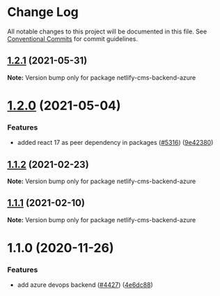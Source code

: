 # Change Log

All notable changes to this project will be documented in this file.
See [Conventional Commits](https://conventionalcommits.org) for commit guidelines.

## [1.2.1](https://github.com/netlify/netlify-cms/tree/master/packages/netlify-cms-backend-azure/compare/netlify-cms-backend-azure@1.2.0...netlify-cms-backend-azure@1.2.1) (2021-05-31)

**Note:** Version bump only for package netlify-cms-backend-azure





# [1.2.0](https://github.com/netlify/netlify-cms/tree/master/packages/netlify-cms-backend-azure/compare/netlify-cms-backend-azure@1.1.2...netlify-cms-backend-azure@1.2.0) (2021-05-04)


### Features

* added react 17 as peer dependency in packages ([#5316](https://github.com/netlify/netlify-cms/tree/master/packages/netlify-cms-backend-azure/issues/5316)) ([9e42380](https://github.com/netlify/netlify-cms/tree/master/packages/netlify-cms-backend-azure/commit/9e423805707321396eec137f5b732a5b07a0dd3f))





## [1.1.2](https://github.com/netlify/netlify-cms/tree/master/packages/netlify-cms-backend-azure/compare/netlify-cms-backend-azure@1.1.1...netlify-cms-backend-azure@1.1.2) (2021-02-23)

**Note:** Version bump only for package netlify-cms-backend-azure





## [1.1.1](https://github.com/netlify/netlify-cms/tree/master/packages/netlify-cms-backend-azure/compare/netlify-cms-backend-azure@1.1.0...netlify-cms-backend-azure@1.1.1) (2021-02-10)

**Note:** Version bump only for package netlify-cms-backend-azure





# 1.1.0 (2020-11-26)


### Features

* add azure devops backend ([#4427](https://github.com/netlify/netlify-cms/tree/master/packages/netlify-cms-backend-azure/issues/4427)) ([4e6dc88](https://github.com/netlify/netlify-cms/tree/master/packages/netlify-cms-backend-azure/commit/4e6dc88efb1dae4cf6137730c3b4fb6d0f75a8cc))
